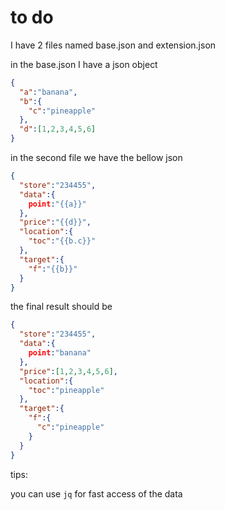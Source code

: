 # to do 


I have 2 files named base.json and extension.json 

in the base.json I have a json object 

```json
{
  "a":"banana",
  "b":{
    "c":"pineapple"
  },
  "d":[1,2,3,4,5,6]
}
```

in the second file we have the bellow json

```json
{
  "store":"234455",
  "data":{
    point:"{{a}}"
  },
  "price":"{{d}}",
  "location":{
    "toc":"{{b.c}}"
  },
  "target":{
    "f":"{{b}}"
  }
}
```


the final result should be 

```json
{
  "store":"234455",
  "data":{
    point:"banana"
  },
  "price":[1,2,3,4,5,6],
  "location":{
    "toc":"pineapple"
  },
  "target":{
    "f":{
      "c":"pineapple"
    }
  }
}
```



tips:

 you can use `jq` for fast access of the data
